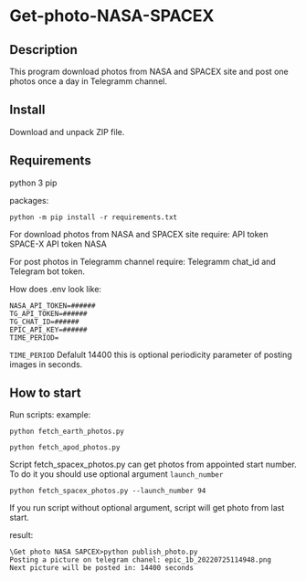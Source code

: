 # Get-photo-NASA-SPACEX

## Description
This program download photos from NASA and SPACEX site and post one photos once a day in Telegramm channel.

## Install
Download and unpack ZIP file.

## Requirements

python 3
pip

packages:
```
python -m pip install -r requirements.txt
```

For download photos from NASA and SPACEX site require:
API token SPACE-X
API token NASA

For post photos in Telegramm channel require:
Telegramm chat_id and Telegram bot token.

How does .env look like:
```
NASA_API_TOKEN=######
TG_API_TOKEN=######
TG_CHAT_ID=######
EPIC_API_KEY=######
TIME_PERIOD=
```

`TIME_PERIOD` Defalult 14400 this is optional periodicity parameter of posting images in seconds.


## How to start

Run scripts:
example:
```
python fetch_earth_photos.py
```
```
python fetch_apod_photos.py
```

Script fetch_spacex_photos.py can get photos from appointed start number.
To do it you should use optional argument `launch_number`
```
python fetch_spacex_photos.py --launch_number 94
```
If you run script without optional argument, script will get photo from last start.

result:
```
\Get photo NASA SAPCEX>python publish_photo.py
Posting a picture on telegram chanel: epic_1b_20220725114948.png
Next picture will be posted in: 14400 seconds
```
